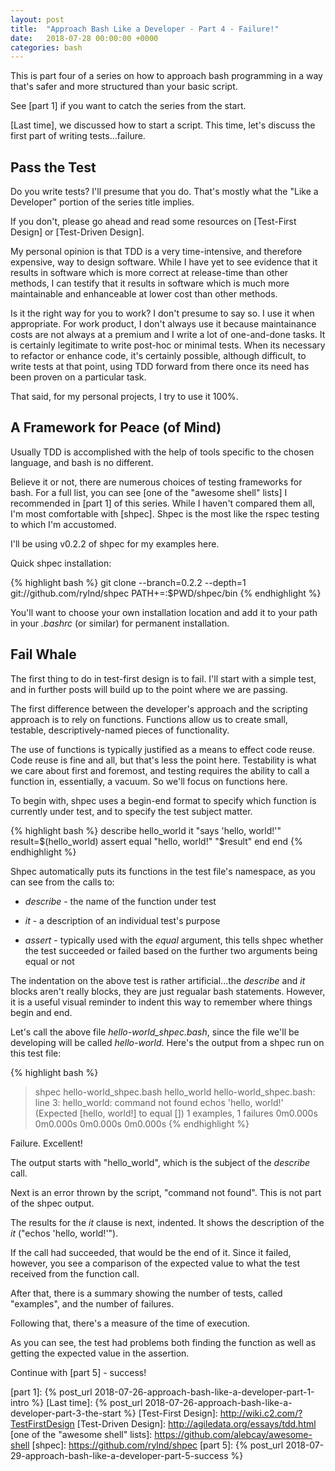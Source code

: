 ```yaml
---
layout: post
title:  "Approach Bash Like a Developer - Part 4 - Failure!"
date:   2018-07-28 00:00:00 +0000
categories: bash
---
```


This is part four of a series on how to approach bash programming in a
way that's safer and more structured than your basic script.

See [part 1] if you want to catch the series from the start.

[Last time], we discussed how to start a script.  This time, let's
discuss the first part of writing tests...failure.

Pass the Test
-------------

Do you write tests? I'll presume that you do. That's mostly what the
"Like a Developer" portion of the series title implies.

If you don't, please go ahead and read some resources on [Test-First
Design] or [Test-Driven Design].

My personal opinion is that TDD is a very time-intensive, and therefore
expensive, way to design software. While I have yet to see evidence that
it results in software which is more correct at release-time than other
methods, I can testify that it results in software which is much more
maintainable and enhanceable at lower cost than other methods.

Is it the right way for you to work? I don't presume to say so. I use it
when appropriate. For work product, I don't always use it because
maintainance costs are not always at a premium and I write a lot of
one-and-done tasks. It is certainly legitimate to write post-hoc or
minimal tests. When its necessary to refactor or enhance code, it's
certainly possible, although difficult, to write tests at that point,
using TDD forward from there once its need has been proven on a
particular task.

That said, for my personal projects, I try to use it 100%.

A Framework for Peace (of Mind)
-------------------------------

Usually TDD is accomplished with the help of tools specific to the
chosen language, and bash is no different.

Believe it or not, there are numerous choices of testing frameworks for
bash. For a full list, you can see [one of the "awesome shell" lists] I
recommended in [part 1] of this series. While I haven't compared them
all, I'm most comfortable with [shpec].  Shpec is the most like the
rspec testing to which I'm accustomed.

I'll be using v0.2.2 of shpec for my examples here.

Quick shpec installation:

{% highlight bash %}
git clone --branch=0.2.2 --depth=1 git://github.com/rylnd/shpec
PATH+=:$PWD/shpec/bin
{% endhighlight %}

You'll want to choose your own installation location and add it to your
path in your *.bashrc* (or similar) for permanent installation.

Fail Whale
----------

The first thing to do in test-first design is to fail. I'll start with a
simple test, and in further posts will build up to the point where we
are passing.

The first difference between the developer's approach and the scripting
approach is to rely on functions.  Functions allow us to create small,
testable, descriptively-named pieces of functionality.

The use of functions is typically justified as a means to effect code
reuse.  Code reuse is fine and all, but that's less the point here.
Testability is what we care about first and foremost, and testing
requires the ability to call a function in, essentially, a vacuum.  So
we'll focus on functions here.

To begin with, shpec uses a begin-end format to specify which function
is currently under test, and to specify the test subject matter.

{% highlight bash %}
describe hello_world
  it "says 'hello, world!'"
    result=$(hello_world)
    assert equal "hello, world!" "$result"
  end
end
{% endhighlight %}

Shpec automatically puts its functions in the test file's namespace, as
you can see from the calls to:

-   *describe* - the name of the function under test

-   *it* - a description of an individual test's purpose

-   *assert* - typically used with the *equal* argument, this tells
    shpec whether the test succeeded or failed based on the further two
    arguments being equal or not

The indentation on the above test is rather artificial...the *describe*
and *it* blocks aren't really blocks, they are just regualar bash
statements. However, it is a useful visual reminder to indent this way
to remember where things begin and end.

Let's call the above file *hello-world_shpec.bash*, since the file we'll
be developing will be called *hello-world*. Here's the output from a
shpec run on this test file:

{% highlight bash %}
> shpec hello-world_shpec.bash
hello_world
hello-world_shpec.bash: line 3: hello_world: command not found
  echos 'hello, world!'
  (Expected [hello, world!] to equal [])
1 examples, 1 failures
0m0.000s 0m0.000s
0m0.000s 0m0.000s
{% endhighlight %}

Failure. Excellent!

The output starts with "hello\_world", which is the subject of the
*describe* call.

Next is an error thrown by the script, "command not found".  This is not
part of the shpec output.

The results for the *it* clause is next, indented.  It shows the
description of the *it* ("echos 'hello, world!'").

If the call had succeeded, that would be the end of it.  Since it failed,
however, you see a comparison of the expected value to what the test
received from the function call.

After that, there is a summary showing the number of tests, called
"examples", and the number of failures.

Following that, there's a measure of the time of execution.

As you can see, the test had problems both finding the function as well
as getting the expected value in the assertion.

Continue with [part 5] - success!

  [part 1]:                           {% post_url 2018-07-26-approach-bash-like-a-developer-part-1-intro %}
  [Last time]:                        {% post_url 2018-07-26-approach-bash-like-a-developer-part-3-the-start %}
  [Test-First Design]:                http://wiki.c2.com/?TestFirstDesign
  [Test-Driven Design]:               http://agiledata.org/essays/tdd.html
  [one of the "awesome shell" lists]: https://github.com/alebcay/awesome-shell
  [shpec]:                            https://github.com/rylnd/shpec
  [part 5]:                           {% post_url 2018-07-29-approach-bash-like-a-developer-part-5-success %}
